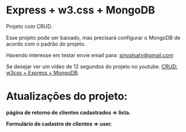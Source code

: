 # Express + w3.css + MongoDB

Projeto com CRUD.

Esse projeto pode ser baixado, mas precisará configurar o MongoDB de acordo com  o padrão do projeto.

Havendo interesse em testar envie email para: sinvalsatv@gmail.com

Se desejar ver um vídeo de 12 segundos do projeto no youtube. [CRUD: w3css + Express + MongoDB](https://www.youtube.com/watch?v=zUpX8FIC2Xk).

# Atualizações do projeto:

**página de retorno de clientes cadastrados => lista.**
 
**Formulário de cadastro de clientes => user.**
